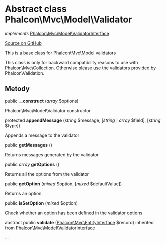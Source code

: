 # Abstract class **Phalcon\\Mvc\\Model\\Validator**

*implements* [Phalcon\Mvc\Model\ValidatorInterface](/en/3.2/api/Phalcon_Mvc_Model_ValidatorInterface)

<a href="https://github.com/phalcon/cphalcon/blob/master/phalcon/mvc/model/validator.zep" class="btn btn-default btn-sm">Source on GitHub</a>

This is a base class for Phalcon\\Mvc\\Model validators

This class is only for backward compatibility reasons to use with Phalcon\\Mvc\\Collection. Otherwise please use the validators provided by Phalcon\\Validation.

## Metody

public **__construct** (*array* $options)

Phalcon\\Mvc\\Model\\Validator constructor

protected **appendMessage** (*string* $message, [*string* | *array* $field], [*string* $type])

Appends a message to the validator

public **getMessages** ()

Returns messages generated by the validator

public *array* **getOptions** ()

Returns all the options from the validator

public **getOption** (*mixed* $option, [*mixed* $defaultValue])

Returns an option

public **isSetOption** (*mixed* $option)

Check whether an option has been defined in the validator options

abstract public **validate** ([Phalcon\Mvc\EntityInterface](/en/3.2/api/Phalcon_Mvc_EntityInterface) $record) inherited from [Phalcon\Mvc\Model\ValidatorInterface](/en/3.2/api/Phalcon_Mvc_Model_ValidatorInterface)

...